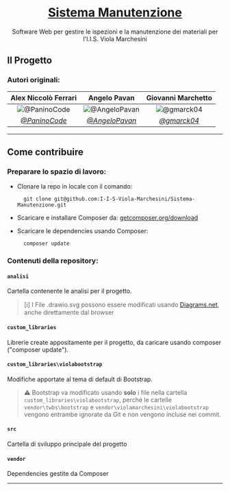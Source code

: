 <h1 align="center"><a target="_blank" href="https://manutenzione.itisviola.it/#/">Sistema Manutenzione</a></h1>
<p align="center">
Software Web per gestire le ispezioni e la manutenzione dei materiali per l'I.I.S. Viola Marchesini
</p>

## Il Progetto

### Autori originali:

|Alex Niccolò Ferrari|Angelo Pavan|Giovanni Marchetto|
|:-:|:-:|:-:|
|![@PaninoCode](https://github.com/PaninoCode.png?size=50)|![@AngeloPavan](https://github.com/AngeloPavan.png?size=50)|![@gmarck04](https://github.com/gmarck04.png?size=50)|
|*[@PaninoCode](https://github.com/PaninoCode)*|*[@AngeloPavan](https://github.com/AngeloPavan)*|*[@gmarck04](https://github.com/gmarck04)*|

---

## Come contribuire

### Preparare lo spazio di lavoro:

- Clonare la repo in locale con il comando:

        git clone git@github.com:I-I-S-Viola-Marchesini/Sistema-Manutenzione.git

- Scaricare e installare Composer da: [getcomposer.org/download](https://getcomposer.org/download/)

- Scaricare le dependencies usando Composer:

        composer update

### Contenuti della repository:

#### `analisi`
Cartella contenente le analisi per il progetto.
> [ℹ️] I File .drawio.svg possono essere modificati usando [Diagrams.net](https://app.diagrams.net/), anche direttamente dal browser

#### `custom_libraries`
Librerie create appositamente per il progetto, da caricare usando composer ("composer update").

#### `custom_libraries\violabootstrap`
Modifiche apportate al tema di default di Bootstrap.
> ⚠️ Bootstrap va modificato usando **solo** i file nella cartella `custom_libraries\violabootstrap`, perché le cartelle `vendor\twbs\bootstrap` e `vendor\violamarchesini\violabootstrap` vengono entrambe ignorate da Git e non vengono incluse nei commit.

#### `src`
Cartella di sviluppo principale del progetto

#### `vendor`
Dependencies gestite da Composer

---
